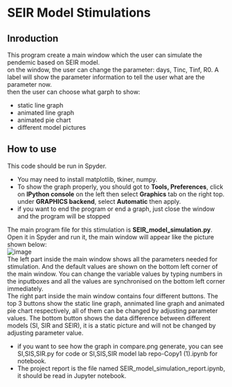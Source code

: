 # SEIR Model Stimulations
## Inroduction
This program create a main window which the user can simulate the pendemic based on SEIR model.  
on the window, the user can change the parameter: days, Tinc, Tinf, R0. A label will show the parameter 
information to tell the user what are the parameter now.  
then the user can choose what garph to show:   
- static line graph  
- animated line graph  
- animated pie chart  
- different model pictures  
## How to use  
This code should be run in Spyder. 
- You may need to install matplotlib, tkiner, numpy. 
- To show the graph properly, you should got to __Tools, Preferences__, click on __IPython console__ on the left then select __Graphics__ tab on the right top. under __GRAPHICS backend__, select __Automatic__ then apply.
- if you want to end the program or end a graph, just close the window and the program will be stopped  
 
The main program file for this stimulation is __SEIR_model_simulation.py__. Open it in Spyder and run it, the main window will appear like the picture shown below:  
![image](https://user-images.githubusercontent.com/98830245/167046659-88e1c428-7c59-40e8-a0fe-d280709733e0.png)  
The left part inside the main window shows all the parameters needed for stimulation. And the default values are shown on the bottom left corner of the main window. You can change the variable values by typing numbers in the inputboxes and all the values are synchronised on the bottom left corner immediately.    
The right part inside the main window contains four different buttons. The top 3 buttons show the static line graph, annimated line graph and animated pie chart respectively, all of them can be changed by adjusting parameter values. The bottom button shows the data difference between different models (SI, SIR and SEIR), it is a static picture and will not be changed by adjusting parameter value.  

- if you want to see how the graph in compare.png generate, you can see SI,SIS,SIR.py for code or SI,SIS,SIR model lab repo-Copy1 (1).ipynb for notebook.
- The project report is the file named SEIR_model_simulation_report.ipynb, it should be read in Jupyter notebook. 
    
